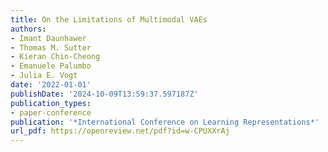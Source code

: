 ```yaml
---
title: On the Limitations of Multimodal VAEs
authors:
- Imant Daunhawer
- Thomas M. Sutter
- Kieran Chin-Cheong
- Emanuele Palumbo
- Julia E. Vogt
date: '2022-01-01'
publishDate: '2024-10-09T13:59:37.597187Z'
publication_types:
- paper-conference
publication: '*International Conference on Learning Representations*'
url_pdf: https://openreview.net/pdf?id=w-CPUXXrAj
---
```

